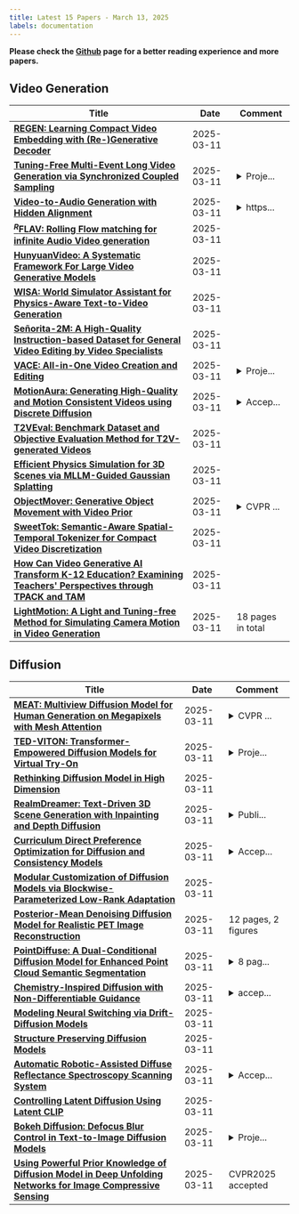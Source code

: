 ```yaml
---
title: Latest 15 Papers - March 13, 2025
labels: documentation
---
```

**Please check the [Github](https://github.com/zezhishao/MTS_Daily_ArXiv) page for a better reading experience and more papers.**

## Video Generation
| **Title** | **Date** | **Comment** |
| --- | --- | --- |
| **[REGEN: Learning Compact Video Embedding with (Re-)Generative Decoder](http://arxiv.org/abs/2503.08665v1)** | 2025-03-11 |  |
| **[Tuning-Free Multi-Event Long Video Generation via Synchronized Coupled Sampling](http://arxiv.org/abs/2503.08605v1)** | 2025-03-11 | <details><summary>Proje...</summary><p>Project page with visuals: https://syncos2025.github.io/</p></details> |
| **[Video-to-Audio Generation with Hidden Alignment](http://arxiv.org/abs/2407.07464v3)** | 2025-03-11 | <details><summary>https...</summary><p>https://sites.google.com/view/vta-ldm</p></details> |
| **[$^R$FLAV: Rolling Flow matching for infinite Audio Video generation](http://arxiv.org/abs/2503.08307v1)** | 2025-03-11 |  |
| **[HunyuanVideo: A Systematic Framework For Large Video Generative Models](http://arxiv.org/abs/2412.03603v6)** | 2025-03-11 |  |
| **[WISA: World Simulator Assistant for Physics-Aware Text-to-Video Generation](http://arxiv.org/abs/2503.08153v1)** | 2025-03-11 |  |
| **[Señorita-2M: A High-Quality Instruction-based Dataset for General Video Editing by Video Specialists](http://arxiv.org/abs/2502.06734v2)** | 2025-03-11 |  |
| **[VACE: All-in-One Video Creation and Editing](http://arxiv.org/abs/2503.07598v2)** | 2025-03-11 | <details><summary>Proje...</summary><p>Project page: https://ali-vilab.github.io/VACE-Page/</p></details> |
| **[MotionAura: Generating High-Quality and Motion Consistent Videos using Discrete Diffusion](http://arxiv.org/abs/2410.07659v2)** | 2025-03-11 | <details><summary>Accep...</summary><p>Accepted in ICLR 2025 (spotlight paper)</p></details> |
| **[T2VEval: Benchmark Dataset and Objective Evaluation Method for T2V-generated Videos](http://arxiv.org/abs/2501.08545v5)** | 2025-03-11 |  |
| **[Efficient Physics Simulation for 3D Scenes via MLLM-Guided Gaussian Splatting](http://arxiv.org/abs/2411.12789v2)** | 2025-03-11 |  |
| **[ObjectMover: Generative Object Movement with Video Prior](http://arxiv.org/abs/2503.08037v1)** | 2025-03-11 | <details><summary>CVPR ...</summary><p>CVPR 2025, Project Page: https://xinyu-andy.github.io/ObjMover</p></details> |
| **[SweetTok: Semantic-Aware Spatial-Temporal Tokenizer for Compact Video Discretization](http://arxiv.org/abs/2412.10443v3)** | 2025-03-11 |  |
| **[How Can Video Generative AI Transform K-12 Education? Examining Teachers' Perspectives through TPACK and TAM](http://arxiv.org/abs/2503.08003v1)** | 2025-03-11 |  |
| **[LightMotion: A Light and Tuning-free Method for Simulating Camera Motion in Video Generation](http://arxiv.org/abs/2503.06508v2)** | 2025-03-11 | 18 pages in total |

## Diffusion
| **Title** | **Date** | **Comment** |
| --- | --- | --- |
| **[MEAT: Multiview Diffusion Model for Human Generation on Megapixels with Mesh Attention](http://arxiv.org/abs/2503.08664v1)** | 2025-03-11 | <details><summary>CVPR ...</summary><p>CVPR 2025. Code https://github.com/johannwyh/MEAT Project Page https://johann.wang/MEAT/</p></details> |
| **[TED-VITON: Transformer-Empowered Diffusion Models for Virtual Try-On](http://arxiv.org/abs/2411.17017v3)** | 2025-03-11 | <details><summary>Proje...</summary><p>Project page: https://github.com/ZhenchenWan/TED-VITON</p></details> |
| **[Rethinking Diffusion Model in High Dimension](http://arxiv.org/abs/2503.08643v1)** | 2025-03-11 |  |
| **[RealmDreamer: Text-Driven 3D Scene Generation with Inpainting and Depth Diffusion](http://arxiv.org/abs/2404.07199v2)** | 2025-03-11 | <details><summary>Publi...</summary><p>Published at 3DV 2025</p></details> |
| **[Curriculum Direct Preference Optimization for Diffusion and Consistency Models](http://arxiv.org/abs/2405.13637v3)** | 2025-03-11 | <details><summary>Accep...</summary><p>Accepted at CVPR 2025</p></details> |
| **[Modular Customization of Diffusion Models via Blockwise-Parameterized Low-Rank Adaptation](http://arxiv.org/abs/2503.08575v1)** | 2025-03-11 |  |
| **[Posterior-Mean Denoising Diffusion Model for Realistic PET Image Reconstruction](http://arxiv.org/abs/2503.08546v1)** | 2025-03-11 | 12 pages, 2 figures |
| **[PointDiffuse: A Dual-Conditional Diffusion Model for Enhanced Point Cloud Semantic Segmentation](http://arxiv.org/abs/2503.06094v2)** | 2025-03-11 | <details><summary>8 pag...</summary><p>8 pages, 3 figures, 7 tables</p></details> |
| **[Chemistry-Inspired Diffusion with Non-Differentiable Guidance](http://arxiv.org/abs/2410.06502v2)** | 2025-03-11 | <details><summary>accep...</summary><p>accepted by ICLR 2025</p></details> |
| **[Modeling Neural Switching via Drift-Diffusion Models](http://arxiv.org/abs/2410.00781v3)** | 2025-03-11 |  |
| **[Structure Preserving Diffusion Models](http://arxiv.org/abs/2402.19369v2)** | 2025-03-11 |  |
| **[Automatic Robotic-Assisted Diffuse Reflectance Spectroscopy Scanning System](http://arxiv.org/abs/2503.08470v1)** | 2025-03-11 | <details><summary>Accep...</summary><p>Accepted to IEEE International Conference on Robotics and Automation (ICRA) 2025</p></details> |
| **[Controlling Latent Diffusion Using Latent CLIP](http://arxiv.org/abs/2503.08455v1)** | 2025-03-11 |  |
| **[Bokeh Diffusion: Defocus Blur Control in Text-to-Image Diffusion Models](http://arxiv.org/abs/2503.08434v1)** | 2025-03-11 | <details><summary>Proje...</summary><p>Project page: https://atfortes.github.io/projects/bokeh-diffusion/</p></details> |
| **[Using Powerful Prior Knowledge of Diffusion Model in Deep Unfolding Networks for Image Compressive Sensing](http://arxiv.org/abs/2503.08429v1)** | 2025-03-11 | CVPR2025 accepted |

